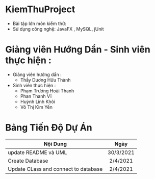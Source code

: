 # KiemThuProject
- Bài tập lớn môn kiểm thử:
- Sử dụng công nghệ: JavaFX , MySQL, jUnit 

# Giảng viên Hướng Dẩn - Sinh viên thực hiện :
- Giảng viên hướng dẩn : 
  - Thầy Dương Hữu Thành 
- Sinh viên thực hiện :
  - Phạm Trương Hoài Thanh
  - Phan Thanh Vĩ
  - Huỳnh Linh Khôi
  - Võ Thị Kim Yến

# Bảng Tiến Độ Dự Án
| Nội Dung                 | Ngày          |
| ------------------------ |:-------------:|
| update README và UML     | 30/3/2021     |
| Create Database          | 2/4/2021     |
| Update CLass and connect to database          | 2/4/2021     |



